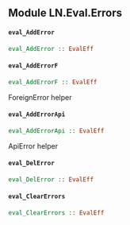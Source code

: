 ## Module LN.Eval.Errors

#### `eval_AddError`

``` purescript
eval_AddError :: EvalEff
```

#### `eval_AddErrorF`

``` purescript
eval_AddErrorF :: EvalEff
```

ForeignError helper

#### `eval_AddErrorApi`

``` purescript
eval_AddErrorApi :: EvalEff
```

ApiError helper

#### `eval_DelError`

``` purescript
eval_DelError :: EvalEff
```

#### `eval_ClearErrors`

``` purescript
eval_ClearErrors :: EvalEff
```


